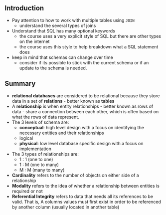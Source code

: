 ## Introduction

- Pay attention to how to work with multiple tables using `JOIN`
  - understand the several types of joins
- Understand that SQL has many optional keywords
  - the course uses a very explicit style of SQL but there are other types on the internet
  - the course uses this style to help breakdown what a SQL statement does
- keep in mind that schemas can change over time
  - consider if its possible to stick with the current schema or if an update to the schema is needed.

## Summary

- **relational databases** are considered to be relational because they store data in a set of **relations** - better known as **tables**
- A **relationship** is when entity relationships - better known as rows of data - share a connection between each other, which is often based on what the rows of data represent.
- The 3 levels of schema are:
  - **conceptual**: high level design with a focus on identifying the necessary entities and their relationships
  - logical
  - **physical**: low level database specific design with a focus on implementation
- The 3 types of relationships are: 
  - 1 : 1 (one to one)
  - 1 : M (one to many)
  - M : M (many to many) 
- **Cardinality** refers to the number of objects on either side of a relationship
- **Modality** refers to the idea of whether a relationship between entities is required or not
- **Referential Integrity** refers to data that needs all its references to be valid. That is, A columns values must first exist in order to be referenced by another column (usually located in another table)

